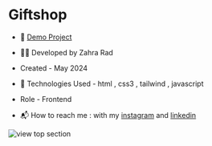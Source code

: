 # Giftshop

- 📎 [Demo Project](https://zahra-rad.github.io/Giftshop/)

- 👩‍💻 Developed by Zahra Rad

- Created - May 2024

- 🔧 Technologies Used - html , css3 , tailwind , javascript

- Role - Frontend

- 📬 How to reach me : with my [instagram](https://www.instagram.com/zahra.rad_dev?utm_source=qr&igsh=MW1rN2kzcDdpcmNocA==) and [linkedin](https://www.linkedin.com/in/zahra-kaboodvandi-rad-87b12021b?utm_source=share&utm_campaign=share_via&utm_content=profile&utm_medium=android_app)

![view top section](https://github.com/Zahra-Rad/Giftshop/assets/118894293/cc4f9a7a-6ab6-457c-bc3b-f07c45b30821)
